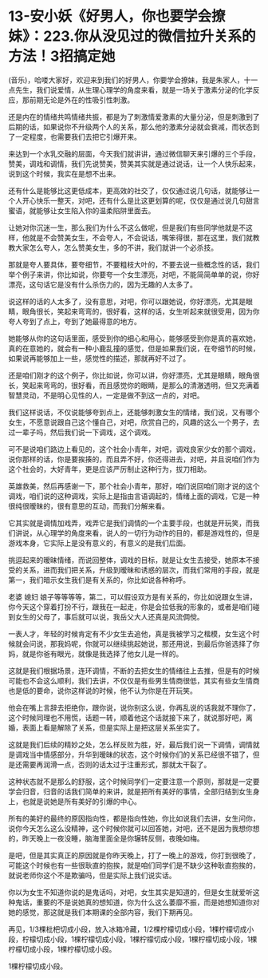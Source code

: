 # 13-安小妖《好男人，你也要学会撩妹》：223.你从没见过的微信拉升关系的方法！3招搞定她

(音乐)，哈喽大家好，欢迎来到我们的好男人，你要学会撩妹，我是朱家人，十一点先生，我们说爱情，从生理心理学的角度来看，就是一场关于激素分泌的化学反应，那前期无论是外在的性吸引性刺激。

还是内在的情绪共鸣情绪共振，都是为了刺激情爱激素的大量分泌，但是刺激到了后期的话，如果说你不升级两个人的关系，那么他的激素分泌就会衰减，而状态到了一定程度，也需要我们去把它引爆开来。

来达到一个水乳交融的层面，今天我们就讲讲，通过微信聊天来引爆的三个手段，赞美，调戏和调情，我们先说赞美，赞美其实就是通过说话，让一个人快乐起来，说到这个时候，我实在是想不出来。

还有什么是能够比这更低成本，更高效的社交了，仅仅通过说几句话，就能够让一个人开心快乐一整天，对吧，还有什么是比这更划算的呢，仅仅是通过说几句甜言蜜语，就能够让女生陷入你的温柔陷阱里面去。

让她对你沉迷一生，那么我们为什么不这么做呢，但是我们有些同学他就是不这样，他就是不会赞美女生，不会夸人，不会说话，嘴笨得很，那在这里，我们就教教大家怎么夸人，怎么赞美女生，多的不讲，我们就讲一个必杀技。

那就是夸人要具体，要夸细节，不要粗枝大叶的，不要去说一些概念性的话，我们举个例子来讲，你比如说，你要夸一个女生漂亮，对吧，不能简简单单的说，你好漂亮，这句话它是没有什么杀伤力的，因为无趣的人太多了。

说这样的话的人太多了，没有意思，对吧，你可以跟她说，你好漂亮，尤其是眼睛，眼角很长，笑起来弯弯的，很好看，这样的话，女生听起来就很受用，因为你夸人夸到了点上，夸到了她最得意的地方。

她能够从你的这句话里面，感受到你的细心和用心，能够感受到你是真的喜欢她，真的在意她的，就会有一种小鹿乱撞的感觉，但是如果我们说，在夸细节的时候，如果说再能够加上一些，感觉性的描述，那就再好不过了。

还是咱们刚才的这个例子，你比如说，你可以讲，你好漂亮，尤其是眼睛，眼角很长，笑起来弯弯的，很好看，而且感觉你的眼睛，是那么的清澈透明，但又充满着智慧灵动，不是明心见性的人，一定是做不到这一点的，对吧。

我们这样说话，不仅说能够夸到点上，还能够刺激女生的情绪，我们说，又有哪个女生，不愿意说跟自己这个懂自己，对吧，欣赏自己的，风趣的这么一个男子，去过一辈子吗，然后我们说一下调戏，这个调戏。

可不是说咱们路边上看见的，这个社会小青年，对吧，调戏良家少女的那个调戏，说你那样的话，你是要挨揍的，而且弄不好，你还得进去，对吧，并且说咱们作为这个社会的，大好青年，更是应该严厉制止这种行为，拔刀相助。

英雄救美，然后再感谢一下，那个社会小青年，那好，咱们说回咱们刚才说的这个调戏，咱们说的这种调戏，实际上是指由言语调起的，情绪上面的调戏，它是一种很纯很暧昧的，很有意思的互动，而我们分解来看。

它其实就是调情加戏弄，戏弄它是我们调情的一个主要手段，也就是开玩笑，而我们讲说，从心理学的角度来看，说人的一切行为动作的目的，都是游戏性的，但是游戏本身，它实际上是没有意义的，有意义的是我们后面。

挑逗起来的暧昧情绪，而说回整体，调戏的目标，就是让女生去接受，她原本不接受的关系，进而我们把关系，升级到暧昧和诱惑的层次，而我们常用的手段，就是第一，我们暗示女生我们是有关系的，你比如说各种称呼。

老婆 媳妇 娘子等等等等，第二，可以假设双方是有关系的，你比如说跟女生讲，你今天这个穿着打扮不行，跟我在一起走，你是会拉低我的形象的，或者是咱们碰到女生的父母了，事后就可以说，我岳父大人还真是风流倜傥。

一表人才，年轻的时候肯定有不少女生去追他，真是我被学习之楷模，女生这个时候就会问说，那我妈呢，你就可以继续挑起她说，那还用说，到最后你爸选择了你妈，就是你爸有眼光，就像是我选择了他女儿是一样的。

这就是我们根据场景，连环调情，不断的去把女生的情绪往上去推，但是有的时候可能也不会这么顺利，我们去讲，不仅仅是有些男生情商很低，其实有些女生情商也是低的要命，说你这样说的时候，他不认为你是在开玩笑。

他会在嘴上言辞去拒绝你，跟你说，说你别这么说，你再乱说的话我就不理你了，这个时候同理也不用慌，话题一转，顺着他这个话就接下来了，就说那好吧，离婚，表面上看是解除了关系，但是实际上是把这层关系坐实了。

这就是我们后续的精妙之处，怎么样反败为胜，好，最后我们说一下调情，调情就是调戏当中情感部分，升华到暧昧的状态，这个时候你们的关系已经很不错了，但是还需要再润滑一点，否则的话太过于注重形式，那就太干裂了。

这种状态就不是那么的舒服，这个时候同学们一定要注意一个原则，那就是一定要学会归音，归音的话我们简单的来讲，就是把所有美好的事情，全部归结到女生身上，也就是说她是所有美好的引爆的中心。

所有的美好的最终的原因指向性，都是指向性她，你比如说我们去讲，女生问你，说你今天怎么这么没精神，这个时候你就可以回答她，对吧，还不是因为我想你想的，昨天晚上一夜没睡，脑海里面全是你辗转反侧，夜晚如梅。

是吧，但是其实真正的原因就是你昨天晚上，打了一晚上的游戏，你打到很晚了，可能这个时候也有一些很耿直的抱挨，就是咱们同学们是不缺少这种耿直抱挨的，就说老师你这个不是欺骗吗，但是实际上我们说实话。

你以为女生不知道你说的是鬼话吗，对吧，女生其实是知道的，但是女生就爱听这种鬼话，重要的不是说她真的想知道，你为什么这么萎靡不振，而是她想知道你对她的感觉，那这就是我们本期课的全部内容，我们下期再见。

再见，1/3棵枇杷切成小段，放入冰箱冷藏，1/2棵柠檬切成小段，1棵柠檬切成小段，柠檬切成小段，1棵柠檬切成小段，1棵柠檬切成小段，1棵柠檬切成小段，1棵柠檬切成小段，1棵柠檬切成小段。

1棵柠檬切成小段。